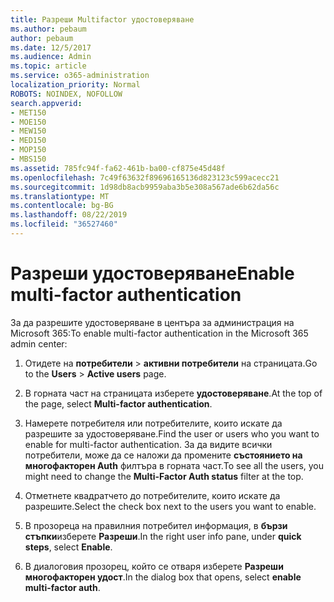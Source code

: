 ```yaml
---
title: Разреши Multifactor удостоверяване
ms.author: pebaum
author: pebaum
ms.date: 12/5/2017
ms.audience: Admin
ms.topic: article
ms.service: o365-administration
localization_priority: Normal
ROBOTS: NOINDEX, NOFOLLOW
search.appverid:
- MET150
- MOE150
- MEW150
- MED150
- MOP150
- MBS150
ms.assetid: 785fc94f-fa62-461b-ba00-cf875e45d48f
ms.openlocfilehash: 7c49f63632f89696165136d823123c599acecc21
ms.sourcegitcommit: 1d98db8acb9959aba3b5e308a567ade6b62da56c
ms.translationtype: MT
ms.contentlocale: bg-BG
ms.lasthandoff: 08/22/2019
ms.locfileid: "36527460"
---
```

# <a name="enable-multi-factor-authentication"></a><span data-ttu-id="28214-102">Разреши удостоверяване</span><span class="sxs-lookup"><span data-stu-id="28214-102">Enable multi-factor authentication</span></span>

<span data-ttu-id="28214-103">За да разрешите удостоверяване в центъра за администрация на Microsoft 365:</span><span class="sxs-lookup"><span data-stu-id="28214-103">To enable multi-factor authentication in the Microsoft 365 admin center:</span></span>

1. <span data-ttu-id="28214-104">Отидете на **потребители** \> **активни потребители** на страницата.</span><span class="sxs-lookup"><span data-stu-id="28214-104">Go to the **Users** \> **Active users** page.</span></span>
    
2. <span data-ttu-id="28214-105">В горната част на страницата изберете **удостоверяване**.</span><span class="sxs-lookup"><span data-stu-id="28214-105">At the top of the page, select **Multi-factor authentication**.</span></span> 
    
3. <span data-ttu-id="28214-106">Намерете потребителя или потребителите, които искате да разрешите за удостоверяване.</span><span class="sxs-lookup"><span data-stu-id="28214-106">Find the user or users who you want to enable for multi-factor authentication.</span></span> <span data-ttu-id="28214-107">За да видите всички потребители, може да се наложи да промените **състоянието на многофакторен Auth** филтъра в горната част.</span><span class="sxs-lookup"><span data-stu-id="28214-107">To see all the users, you might need to change the **Multi-Factor Auth status** filter at the top.</span></span>
    
4. <span data-ttu-id="28214-108">Отметнете квадратчето до потребителите, които искате да разрешите.</span><span class="sxs-lookup"><span data-stu-id="28214-108">Select the check box next to the users you want to enable.</span></span>
    
5.  <span data-ttu-id="28214-109">В прозореца на правилния потребител информация, в **бързи стъпки**изберете **Разреши**.</span><span class="sxs-lookup"><span data-stu-id="28214-109">In the right user info pane, under **quick steps**, select **Enable**.</span></span> 
    
6. <span data-ttu-id="28214-110">В диалоговия прозорец, който се отваря изберете **Разреши многофакторен удост**.</span><span class="sxs-lookup"><span data-stu-id="28214-110">In the dialog box that opens, select **enable multi-factor auth**.</span></span> 
    

